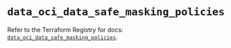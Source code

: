 # `data_oci_data_safe_masking_policies`

Refer to the Terraform Registry for docs: [`data_oci_data_safe_masking_policies`](https://registry.terraform.io/providers/hashicorp/oci/7.19.0/docs/data-sources/data_safe_masking_policies).

